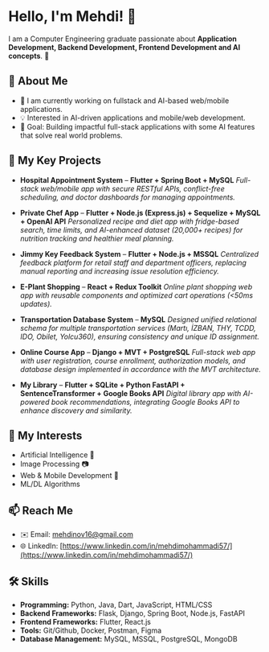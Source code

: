 # Hello, I'm Mehdi! 👋

I am a Computer Engineering graduate passionate about **Application Development, Backend Development, Frontend Development and AI concepts**. 🚀

## 🔹 About Me

* 🌱 I am currently working on fullstack and AI-based web/mobile applications.
* 💡 Interested in AI-driven applications and mobile/web development.
* 🎯 Goal: Building impactful full-stack applications with some AI features that solve real world problems.

## 🔹 My Key Projects

* **Hospital Appointment System** – **Flutter + Spring Boot + MySQL**
  *Full-stack web/mobile app with secure RESTful APIs, conflict-free scheduling, and doctor dashboards for managing appointments.*

* **Private Chef App** – **Flutter + Node.js (Express.js) + Sequelize + MySQL + OpenAI API**
  *Personalized recipe and diet app with fridge-based search, time limits, and AI-enhanced dataset (20,000+ recipes) for nutrition tracking and healthier meal planning.*

* **Jimmy Key Feedback System** – **Flutter + Node.js + MSSQL**
  *Centralized feedback platform for retail staff and department officers, replacing manual reporting and increasing issue resolution efficiency.*

* **E-Plant Shopping** – **React + Redux Toolkit**
  *Online plant shopping web app with reusable components and optimized cart operations (<50ms updates).*

* **Transportation Database System** – **MySQL**
  *Designed unified relational schema for multiple transportation services (Martı, İZBAN, THY, TCDD, IDO, Obilet, Yolcu360), ensuring consistency and unique ID assignment.*

* **Online Course App** – **Django + MVT + PostgreSQL**
  *Full-stack web app with user registration, course enrollment, authorization models, and database design implemented in accordance with the MVT architecture.*

* **My Library** – **Flutter + SQLite + Python FastAPI + SentenceTransformer + Google Books API**
  *Digital library app with AI-powered book recommendations, integrating Google Books API to enhance discovery and similarity.*

## 🔹 My Interests

* Artificial Intelligence 🤖
* Image Processing 📷
* Web & Mobile Development 📱
* ML/DL Algorithms

## 📫 Reach Me

* ✉️ Email: [mehdinov16@gmail.com](mailto:mehdinov16@gmail.com)
* 🌐 LinkedIn: [https://www.linkedin.com/in/mehdimohammadi57/](https://www.linkedin.com/in/mehdimohammadi57/)

## 🛠️ Skills

* **Programming:** Python, Java, Dart, JavaScript, HTML/CSS
* **Backend Frameworks:** Flask, Django, Spring Boot, Node.js, FastAPI
* **Frontend Frameworks:** Flutter, React.js
* **Tools:** Git/Github, Docker, Postman, Figma
* **Database Management:** MySQL, MSSQL, PostgreSQL, MongoDB

